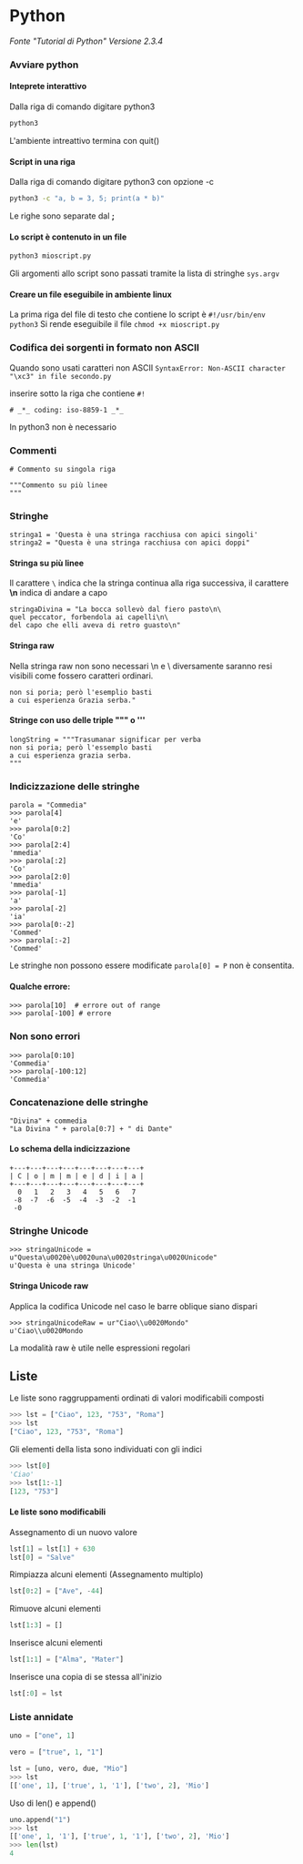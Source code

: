 # Python

_Fonte "Tutorial di Python" Versione 2.3.4_

### Avviare python

#### Inteprete interattivo
Dalla riga di comando digitare python3
```BASH
python3
```
L'ambiente intreattivo termina con quit()

#### Script in una riga
Dalla riga di comando digitare python3 con opzione -c
```BASH
python3 -c "a, b = 3, 5; print(a * b)"
```
Le righe sono separate dal __;__

#### Lo script è contenuto in un file
```BASH
python3 mioscript.py
```
Gli argomenti allo script sono passati tramite la lista di stringhe `sys.argv`

#### Creare un file eseguibile in ambiente linux

La prima riga del file di testo che contiene lo script è
`#!/usr/bin/env python3`
Si rende eseguibile il file
`chmod +x mioscript.py`

### Codifica dei sorgenti in formato non ASCII

Quando sono usati caratteri non ASCII 
`SyntaxError: Non-ASCII character "\xc3" in file secondo.py`

inserire sotto la riga che contiene `#!`
```
# _*_ coding: iso-8859-1 _*_
```
In python3 non è necessario

### Commenti

`# Commento su singola riga `

```
"""Commento su più linee
"""
```

### Stringhe
```
stringa1 = 'Questa è una stringa racchiusa con apici singoli'
stringa2 = "Questa è una stringa racchiusa con apici doppi"
```
#### Stringa su più linee
Il carattere `\` indica che la stringa continua alla riga successiva, il carattere
__\n__ indica di andare a capo
```
stringaDivina = "La bocca sollevò dal fiero pasto\n\
quel peccator, forbendola ai capelli\n\
del capo che elli aveva di retro guasto\n"
```
#### Stringa raw
Nella stringa raw non sono necessari \n e \ diversamente saranno resi visibili
come fossero caratteri ordinari. 

```stringaRaw = r"Trasumanar significar per verba
non si poria; però l'esemplio basti
a cui esperienza Grazia serba."
```

#### Stringe con uso delle triple """  o ''' 
```
longString = """Trasumanar significar per verba
non si poria; però l'essemplo basti
a cui esperienza grazia serba.
"""
```

### Indicizzazione delle stringhe
```
parola = "Commedia" 
>>> parola[4]
'e'
>>> parola[0:2]
'Co'
>>> parola[2:4]
'mmedia'
>>> parola[:2]
'Co'
>>> parola[2:0]
'mmedia'
>>> parola[-1]
'a'
>>> parola[-2]
'ia'
>>> parola[0:-2]
'Commed'
>>> parola[:-2]
'Commed'
```
Le stringhe non possono essere modificate `parola[0] = P` non è consentita.

#### Qualche errore:
```
>>> parola[10]  # errore out of range
>>> parola[-100] # errore
```
### Non sono errori
```
>>> parola[0:10]
'Commedia'
>>> parola[-100:12] 
'Commedia'
```
### Concatenazione delle stringhe
```
"Divina" + commedia
"La Divina " + parola[0:7] + " di Dante"

```
#### Lo schema della indicizzazione 

```
+---+---+---+---+---+---+---+---+
| C | o | m | m | e | d | i | a |
+---+---+---+---+---+---+---+---+
  0   1   2   3   4   5   6   7
 -8  -7  -6  -5  -4  -3  -2  -1
 -0 
```
### Stringhe Unicode
```
>>> stringaUnicode = u"Questa\u0020è\u0020una\u0020stringa\u0020Unicode"
u'Questa è una stringa Unicode'
```
#### Stringa Unicode raw
Applica la codifica Unicode nel caso le barre oblique siano dispari
```
>>> stringaUnicodeRaw = ur"Ciao\\u0020Mondo"
u'Ciao\\u0020Mondo
```
La modalità raw è utile nelle espressioni regolari

## Liste

Le liste sono raggruppamenti ordinati di valori modificabili composti

```PYTHON
>>> lst = ["Ciao", 123, "753", "Roma"]
>>> lst
["Ciao", 123, "753", "Roma"]
```
Gli elementi della lista sono individuati con gli indici

```PYTHON
>>> lst[0]
'Ciao'
>>> lst[1:-1]
[123, "753"]
```
#### Le liste sono modificabili
Assegnamento di un nuovo valore
```PYTHON
lst[1] = lst[1] + 630
lst[0] = "Salve"
```
Rimpiazza alcuni elementi (Assegnamento multiplo)
```PYTHON
lst[0:2] = ["Ave", -44]
```
Rimuove alcuni elementi 
```PYTHON
lst[1:3] = []
```
Inserisce alcuni elementi
```PYTHON
lst[1:1] = ["Alma", "Mater"]
```
Inserisce una copia di se stessa all'inizio
```PYTHON
lst[:0] = lst
```
### Liste annidate
```PYTHON
uno = ["one", 1]

vero = ["true", 1, "1"]

lst = [uno, vero, due, "Mio"]
>>> lst 
[['one', 1], ['true', 1, '1'], ['two', 2], 'Mio']
```
Uso di len() e append()
```PYTHON
uno.append("1")
>>> lst 
[['one', 1, '1'], ['true', 1, '1'], ['two', 2], 'Mio']
>>> len(lst)
4
```











